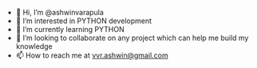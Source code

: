 - 👋 Hi, I’m @ashwinvarapula
- 👀 I’m interested in PYTHON development
- 🌱 I’m currently learning PYTHON
- 💞️ I’m looking to collaborate on any project which can help me build my knowledge
- 📫 How to reach me at vvr.ashwin@gmail.com

<!---
ashwinvarapula/ashwinvarapula is a ✨ special ✨ repository because its `README.md` (this file) appears on your GitHub profile.
You can click the Preview link to take a look at your changes.
--->
